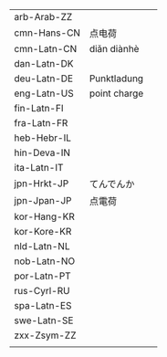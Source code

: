| | | |
|-|-|-|
| arb-Arab-ZZ |  |  |
| cmn-Hans-CN | 点电荷 |  |
| cmn-Latn-CN | diǎn diànhè |  |
| dan-Latn-DK |  |  |
| deu-Latn-DE | Punktladung |  |
| eng-Latn-US | point charge |  |
| fin-Latn-FI |  |  |
| fra-Latn-FR |  |  |
| heb-Hebr-IL |  |  |
| hin-Deva-IN |  |  |
| ita-Latn-IT |  |  |
| jpn-Hrkt-JP | てんでんか |  |
| jpn-Jpan-JP | 点電荷 |  |
| kor-Hang-KR |  |  |
| kor-Kore-KR |  |  |
| nld-Latn-NL |  |  |
| nob-Latn-NO |  |  |
| por-Latn-PT |  |  |
| rus-Cyrl-RU |  |  |
| spa-Latn-ES |  |  |
| swe-Latn-SE |  |  |
| zxx-Zsym-ZZ |  |  |
|  |  |  |
